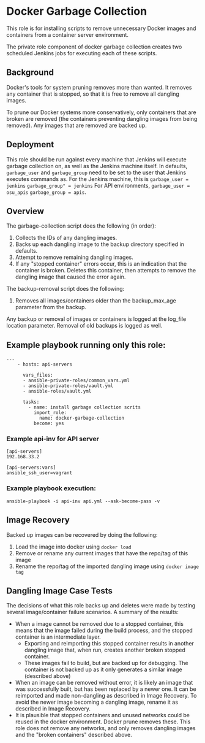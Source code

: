 # Docker Garbage Collection
This role is for installing scripts to remove unnecessary Docker images and containers from a container server environment.

The private role component of docker garbage collection creates two scheduled Jenkins jobs for executing each of these scripts.

## Background
Docker's tools for system pruning removes more than wanted. It removes any container that is stopped, so that it is free to remove all dangling images.

To prune our Docker systems more conservatively, only containers that are broken are removed (the containers preventing dangling images from being removed). Any images that are removed are backed up.

## Deployment
This role should be run against every machine that Jenkins will execute garbage collection on, as well as the Jenkins machine itself. In defaults, `garbage_user` and `garbage_group` need to be set to the user that Jenkins executes commands as. For the Jenkins machine, this is `garbage_user = jenkins` `garbage_group" = jenkins`  For API environments, `garbage_user = osu_apis` `garbage_group = apis`.

## Overview
The garbage-collection script does the following (in order):

 1. Collects the IDs of any dangling images.
 2. Backs up each dangling image to the backup directory specified in defaults.
 3. Attempt to remove remaining dangling images.
 4. If any "stopped container" errors occur, this is an indication that the container is broken. Deletes this container, then attempts to remove the dangling image that caused the error again.

The backup-removal script does the following:
1. Removes all images/containers older than the backup_max_age parameter from the backup.

 Any backup or removal of images or containers is logged at the log_file location parameter. Removal of old backups is logged as well.

## Example playbook running only this role:
    ---
        - hosts: api-servers

          vars_files:
          - ansible-private-roles/common_vars.yml
          - ansible-private-roles/vault.yml
          - ansible-roles/vault.yml

          tasks:
            - name: install garbage collection scrits
              import_role:
                name: docker-garbage-collection
              become: yes

### Example api-inv for API server
    [api-servers]
    192.168.33.2

    [api-servers:vars]
    ansible_ssh_user=vagrant

### Example playbook execution:
`ansible-playbook -i api-inv api.yml --ask-become-pass -v`

## Image Recovery
Backed up images can be recovered by doing the following:

1. Load the image into docker using `docker load`
2. Remove or rename any current images that have the repo/tag of this image
3. Rename the repo/tag of the imported dangling image using `docker image tag`

## Dangling Image Case Tests
The decisions of what this role backs up and deletes were made by testing several image/container failure scenarios. A summary of the results:
- When a image cannot be removed due to a stopped container, this means that the image failed during the build process, and the stopped container is an intermediate layer.
    - Exporting and reimporting this stopped container results in another dangling image that, when run, creates another broken stopped container.
    - These images fail to build, but are backed up for debugging. The container is not backed up as it only generates a similar image (described above)
- When an image can be removed without error, it is likely an image that was successfully built, but has been replaced by a newer one. It can be reimported and made non-dangling as described in Image Recovery. To avoid the newer image becoming a dangling image, rename it as described in Image Recovery.
- It is plausible that stopped containers and unused networks could be reused in the docker environment. Docker prune removes these. This role does not remove any networks, and only removes dangling images and the "broken containers" described above.
